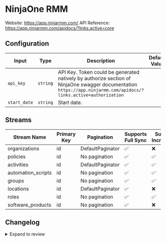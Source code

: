 # NinjaOne RMM
Website: https://app.ninjarmm.com/
API Reference: https://app.ninjarmm.com/apidocs/?links.active=core

## Configuration

| Input | Type | Description | Default Value |
|-------|------|-------------|---------------|
| `api_key` | `string` | API Key. Token could be generated natively by authorize section of NinjaOne swagger documentation `https://app.ninjarmm.com/apidocs/?links.active=authorization` |  |
| `start_date` | `string` | Start date.  |  |

## Streams
| Stream Name | Primary Key | Pagination | Supports Full Sync | Supports Incremental |
|-------------|-------------|------------|---------------------|----------------------|
| organizations | id | DefaultPaginator | ✅ |  ❌  |
| policies | id | No pagination | ✅ |  ✅  |
| activities | id | DefaultPaginator | ✅ |  ✅  |
| automation_scripts | id | No pagination | ✅ |  ✅  |
| groups | id | No pagination | ✅ |  ✅  |
| locations | id | DefaultPaginator | ✅ |  ❌  |
| roles | id | No pagination | ✅ |  ✅  |
| software_products | id | No pagination | ✅ |  ❌  |

## Changelog

<details>
  <summary>Expand to review</summary>

| Version          | Date              | Pull Request | Subject        |
|------------------|-------------------|--------------|----------------|
| 0.0.9 | 2025-06-28 | [62358](https://github.com/airbytehq/airbyte/pull/62358) | Update dependencies |
| 0.0.8 | 2025-06-21 | [61905](https://github.com/airbytehq/airbyte/pull/61905) | Update dependencies |
| 0.0.7 | 2025-06-14 | [61033](https://github.com/airbytehq/airbyte/pull/61033) | Update dependencies |
| 0.0.6 | 2025-05-24 | [60495](https://github.com/airbytehq/airbyte/pull/60495) | Update dependencies |
| 0.0.5 | 2025-05-10 | [59093](https://github.com/airbytehq/airbyte/pull/59093) | Update dependencies |
| 0.0.4 | 2025-04-19 | [58525](https://github.com/airbytehq/airbyte/pull/58525) | Update dependencies |
| 0.0.3 | 2025-04-12 | [57868](https://github.com/airbytehq/airbyte/pull/57868) | Update dependencies |
| 0.0.2 | 2025-04-05 | [57325](https://github.com/airbytehq/airbyte/pull/57325) | Update dependencies |
| 0.0.1 | 2025-04-04 | [57013](https://github.com/airbytehq/airbyte/pull/57013) | Initial release by [@btkcodedev](https://github.com/btkcodedev) via Connector Builder |

</details>
